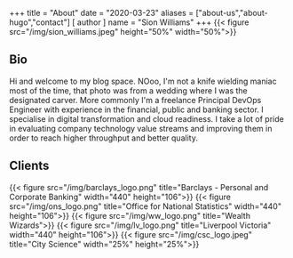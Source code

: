 +++
title = "About"
date = "2020-03-23"
aliases = ["about-us","about-hugo","contact"]
[ author ]
  name = "Sion Williams"
+++
{{< figure src="/img/sion_williams.jpeg" height="50%" width="50%">}}

## Bio
Hi and welcome to my blog space. NOoo, I'm not a knife wielding maniac most of the time, that photo was from a wedding where I was the designated carver. More commonly I'm a freelance Principal DevOps Engineer with experience in the financial, public and banking sector. I specialise in digital transformation and cloud readiness. I take a lot of pride in evaluating company technology value streams and improving them in order to reach higher throughput and better quality.

## Clients

{{< figure src="/img/barclays_logo.png" title="Barclays - Personal and Corporate Banking" width="440" height="106">}}
{{< figure src="/img/ons_logo.png" title="Office for National Statistics" width="440" height="106">}}
{{< figure src="/img/ww_logo.png" title="Wealth Wizards">}}
{{< figure src="/img/lv_logo.png" title="Liverpool Victoria" width="440" height="106">}}
{{< figure src="/img/csc_logo.jpeg" title="City Science" width="25%" height="25%">}}